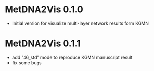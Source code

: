 # MetDNA2Vis 0.1.0
* Initial version for visualize multi-layer network results form KGMN

# MetDNA2Vis 0.1.1
* add "46_std" mode to reproduce KGMN manuscript result
* fix some bugs
